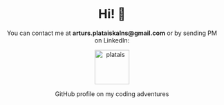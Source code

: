 <h1 align="center">Hi! 👋 </h1>
 
<p align="center"> You can contact me at <b>arturs.plataiskalns@gmail.com</b> or by sending PM on LinkedIn: </p> 
<p align="center"><a href=https://www.linkedin.com/in/arturs-plataiskalns/ target="blank"><img align="center" src=https://cdn.jsdelivr.net/npm/simple-icons@3.0.1/icons/linkedin.svg alt="platais" height="80" width="80" /></a>
  
<p align="center"> GitHub profile on my coding adventures</p>
